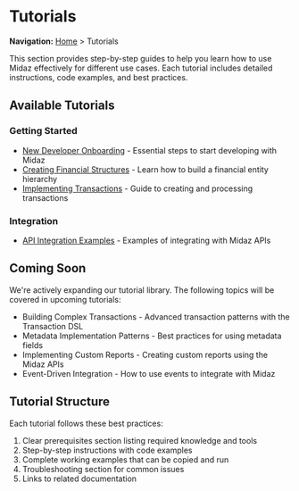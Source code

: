 # Tutorials

**Navigation:** [Home](../) > Tutorials

This section provides step-by-step guides to help you learn how to use Midaz effectively for different use cases. Each tutorial includes detailed instructions, code examples, and best practices.

## Available Tutorials

### Getting Started

- [New Developer Onboarding](./new-developer-onboarding.md) - Essential steps to start developing with Midaz
- [Creating Financial Structures](./creating-financial-structures.md) - Learn how to build a financial entity hierarchy
- [Implementing Transactions](./implementing-transactions.md) - Guide to creating and processing transactions

### Integration

- [API Integration Examples](./api-integration-examples.md) - Examples of integrating with Midaz APIs

## Coming Soon

We're actively expanding our tutorial library. The following topics will be covered in upcoming tutorials:

- Building Complex Transactions - Advanced transaction patterns with the Transaction DSL
- Metadata Implementation Patterns - Best practices for using metadata fields
- Implementing Custom Reports - Creating custom reports using the Midaz APIs
- Event-Driven Integration - How to use events to integrate with Midaz

## Tutorial Structure

Each tutorial follows these best practices:

1. Clear prerequisites section listing required knowledge and tools
2. Step-by-step instructions with code examples
3. Complete working examples that can be copied and run
4. Troubleshooting section for common issues
5. Links to related documentation

